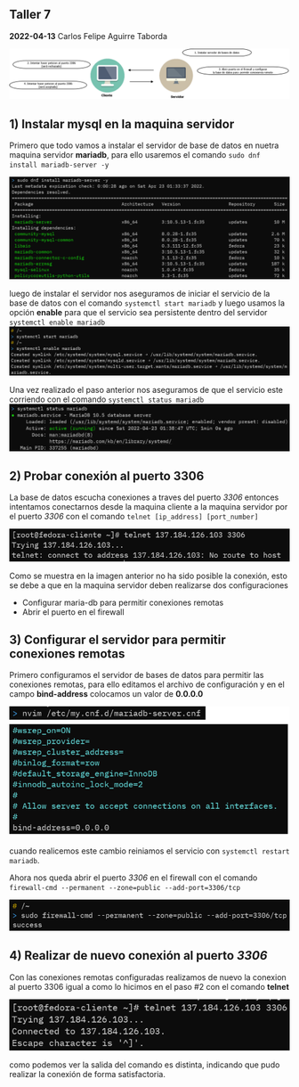 ## Taller 7
<b>2022-04-13</b> Carlos Felipe Aguirre Taborda

<img src="./img/resume-work.png" />

## 1) Instalar mysql en la maquina servidor

Primero que todo vamos a instalar el servidor de base de datos en nuetra maquina servidor <b>mariadb</b>, para ello usaremos el comando
 `sudo dnf install mariadb-server -y`

<img src="./img/install-mariadb.PNG" />

luego de instalar el servidor nos aseguramos de iniciar el servicio de la base de datos 
con el comando `systemctl start mariadb` y luego usamos la opción <b>enable</b> para que el servicio sea persistente dentro del servidor
`systemctl enable mariadb`
<img src="./img/enable-mariadb.PNG" />

Una vez realizado el paso anterior nos aseguramos de que el servicio este corriendo
con el comando `systemctl status mariadb`
<img src="./img/status-mariadb.PNG" />

## 2) Probar conexión al puerto 3306

La base de datos escucha conexiones a traves del puerto *3306* entonces intentamos conectarnos desde la maquina cliente a la maquina servidor por el puerto *3306* con el comando `telnet [ip_address] [port_number]`

<img src="./img/trying-connect.PNG" />

Como se muestra en la imagen anterior no ha sido posible la conexión, esto se debe a que en la maquina servidor  deben realizarse dos configuraciones
 <ul>
 <li>Configurar maria-db para permitir conexiones remotas</li>
 <li>Abrir el puerto en el firewall</li>
 </ul>

## 3) Configurar el servidor para permitir conexiones remotas

Primero configuramos el servidor de bases de datos para permitir las conexiones remotas, para ello editamos el archivo de configuración y en el campo <b>bind-address</b> colocamos un valor de <b>0.0.0.0</b>

<img src="./img/allow-mariadb.png" />

cuando realicemos este cambio reiniamos el servicio con `systemctl restart mariadb`.

Ahora nos queda abrir el puerto *3306* en el firewall con el comando `firewall-cmd --permanent --zone=public --add-port=3306/tcp`

<img src="./img/enable-port-database.png" />

## 4) Realizar de nuevo conexión al puerto *3306*

Con las conexiones remotas configuradas realizamos de nuevo la conexion al puerto 3306 igual a como lo hicimos en el paso #2 con el comando <b>telnet</b>

<img src="./img/success-connect.PNG" />

como podemos ver la salida del comando es distinta, indicando que pudo realizar la conexión de forma satisfactoria.





